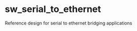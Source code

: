 sw_serial_to_ethernet
=====================

Reference design for serial to ethernet bridging applications